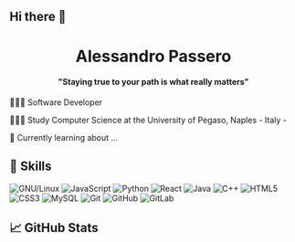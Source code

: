 ## Hi there 👋

<h1 align="center">Alessandro Passero </h1>

<p align="center">
 
 <h4 align="center">	"Staying true to your path is what really matters" </h4>
</p>
<p>👩🏻‍💻 Software Developer </p>
<p>👩🏻‍🎓 Study Computer Science at the University of Pegaso, Naples - Italy -</p>
<p>💭 Currently learning about ...</p>


## 🔧 Skills

![GNU/Linux](https://img.shields.io/badge/-OS-Linux?style=flat-square&logo=linux&logoColor=black)
![JavaScript](https://img.shields.io/badge/-JavaScript-black?style=flat-square&logo=javascript)
![Python](https://img.shields.io/badge/-Python-black?style=flat-square&logo=Python)
![React](https://img.shields.io/badge/-React-black?style=flat-square&logo=react)
![Java](https://img.shields.io/badge/-java-E34A86?style=flat-square&logo=java)
![C++](https://img.shields.io/badge/-C++-00599C?style=flat-square&logo=c)
![HTML5](https://img.shields.io/badge/-HTML5-E34F26?style=flat-square&logo=html5&logoColor=white)
![CSS3](https://img.shields.io/badge/-CSS3-1572B6?style=flat-square&logo=css3)
![MySQL](https://img.shields.io/badge/-MySQL-black?style=flat-square&logo=mysql)
![Git](https://img.shields.io/badge/-Git-black?style=flat-square&logo=git)
![GitHub](https://img.shields.io/badge/-GitHub-181717?style=flat-square&logo=github)
![GitLab](https://img.shields.io/badge/-GitLab-FCA121?style=flat-square&logo=gitlab)


## &#x1f4c8; GitHub Stats




